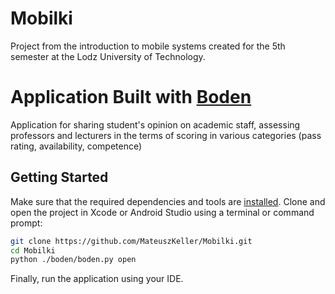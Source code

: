 # Mobilki
Project from the introduction to mobile systems created for the 5th semester at the Lodz University of Technology.

# Application Built with [Boden](https://www.boden.io)
Application for sharing student's opinion on academic staff, assessing professors and lecturers in the terms of scoring in various categories (pass rating, availability, competence) 

## Getting Started

Make sure that the required dependencies and tools are [installed](https://www.boden.io/getting-started/).
Clone and open the project in Xcode or Android Studio using a terminal or command prompt:

```bash
git clone https://github.com/MateuszKeller/Mobilki.git
cd Mobilki
python ./boden/boden.py open
```

Finally, run the application using your IDE.
